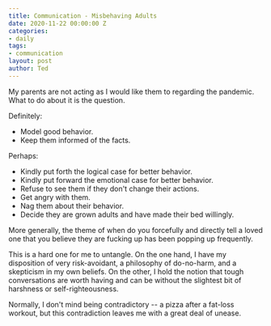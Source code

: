 ```yaml
---
title: Communication - Misbehaving Adults
date: 2020-11-22 00:00:00 Z
categories:
- daily
tags:
- communication
layout: post
author: Ted
---
```


My parents are not acting as I would like them to regarding the pandemic. What to do about it is the question. 

Definitely:
- Model good behavior.
- Keep them informed of the facts.

Perhaps:
- Kindly put forth the logical case for better behavior.
- Kindly put forward the emotional case for better behavior.
- Refuse to see them if they don't change their actions. 
- Get angry with them.
- Nag them about their behavior. 
- Decide they are grown adults and have made their bed willingly.

More generally, the theme of when do you forcefully and directly tell a loved one that you believe they are fucking up has been popping up frequently. 

This is a hard one for me to untangle. On the one hand, I have my disposition of very risk-avoidant, a philosophy of do-no-harm, and a skepticism in my own beliefs. On the other, I hold the notion that tough conversations are worth having and can be without the slightest bit of harshness or self-righteousness. 

Normally, I don't mind being contradictory -- a pizza after a fat-loss workout, but this contradiction leaves me with a great deal of unease.  


